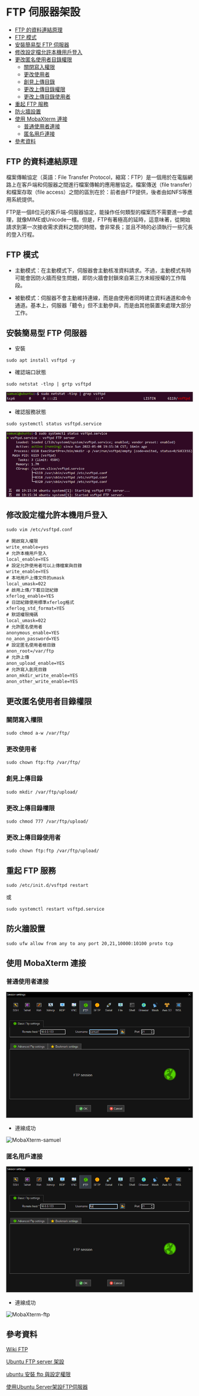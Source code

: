 # FTP 伺服器架設

<!-- vim-markdown-toc GFM -->

* [FTP 的資料連結原理](#ftp-的資料連結原理)
* [FTP 模式](#ftp-模式)
* [安裝簡易型 FTP 伺服器](#安裝簡易型-ftp-伺服器)
* [修改設定檔允許本機用戶登入](#修改設定檔允許本機用戶登入)
* [更改匿名使用者目錄權限](#更改匿名使用者目錄權限)
  - [關閉寫入權限](#關閉寫入權限)
  - [更改使用者](#更改使用者)
  - [創見上傳目錄](#創見上傳目錄)
  - [更改上傳目錄權限](#更改上傳目錄權限)
  - [更改上傳目錄使用者](#更改上傳目錄使用者)
* [重起 FTP 服務](#重起-ftp-服務)
* [防火牆設置](#防火牆設置)
* [使用 MobaXterm 連接](#使用-mobaxterm-連接)
  - [普通使用者連接](#普通使用者連接)
  - [匿名用戶連接](#匿名用戶連接)
* [參考資料](#參考資料)

<!-- vim-markdown-toc -->

## FTP 的資料連結原理
檔案傳輸協定（英語：File Transfer Protocol，縮寫：FTP）是一個用於在電腦網路上在客戶端和伺服器之間進行檔案傳輸的應用層協定。檔案傳送（file transfer）和檔案存取（file access）之間的區別在於：前者由FTP提供，後者由如NFS等應用系統提供。

FTP是一個8位元的客戶端-伺服器協定，能操作任何類型的檔案而不需要進一步處理，就像MIME或Unicode一樣。但是，FTP有著極高的延時，這意味著，從開始請求到第一次接收需求資料之間的時間，會非常長；並且不時的必須執行一些冗長的登入行程。

## FTP 模式

- 主動模式：在主動模式下，伺服器會主動核准資料請求。不過，主動模式有時可能會因防火牆而發生問題，即防火牆會封鎖來自第三方未經授權的工作階段。

- 被動模式：伺服器不會主動維持連線，而是由使用者同時建立資料通道和命令通道。基本上，伺服器「聽令」但不主動參與，而是由其他裝置來處理大部分工作。

## 安裝簡易型 FTP 伺服器

- 安裝

```shell
sudo apt install vsftpd -y
```

- 確認端口狀態

```
sudo netstat -tlnp | grtp vsftpd
```

![ftp-port](img/ftp-port.png) 

- 確認服務狀態

```
sudo systemctl status vsftpd.service
```

![ftp-status](img/ftp-status.png) 

## 修改設定檔允許本機用戶登入

```shell
sudo vim /etc/vsftpd.conf
```

```properties
# 開啟寫入權限
write_enable=yes
# 允許本機用戶登入
local_enable=YES
# 設定允許使用者可以上傳檔案與目錄
write_enable=YES
# 本地用戶上傳文件的umask
local_umask=022
# 啟用上傳/下載日誌紀錄
xferlog_enable=YES
# 日誌紀錄使用標準xferlog格式
xferlog_std_format=YES
# 默認權限掩碼
local_umask=022
# 允許匿名使用者
anonymous_enable=YES
no_anon_password=YES
# 設定匿名使用者根目錄
anon_root=/var/ftp
# 允許上傳
anon_upload_enable=YES
# 允許寫入創見目錄
anon_mkdir_write_enable=YES
anon_other_write_enable=YES
```

## 更改匿名使用者目錄權限

### 關閉寫入權限

```shell
sudo chmod a-w /var/ftp/
```

### 更改使用者

```shell
sudo chown ftp:ftp /var/ftp/
```

### 創見上傳目錄

```shell
sudo mkdir /var/ftp/upload/
```

### 更改上傳目錄權限

```shell
sudo chmod 777 /var/ftp/upload/
```

### 更改上傳目錄使用者

```shell
sudo chown ftp:ftp /var/ftp/upload/
```

## 重起 FTP 服務

```shell
sudo /etc/init.d/vsftpd restart
```

或

```shell
sudo systemctl restart vsftpd.service
```

## 防火牆設置

```shell
sudo ufw allow from any to any port 20,21,10000:10100 proto tcp
```

## 使用 MobaXterm 連接

### 普通使用者連接

![MobaXterm-samuel-connect](img/MobaXterm-samuel-connect.png) 

- 連線成功

![MobaXterm-samuel](img/MobaXterm-samuel.png) 

### 匿名用戶連接

![MobaXterm-ftp-connect](img/MobaXterm-ftp-connect.png) 

- 連線成功

![MobaXterm-ftp](img/MobaXterm-ftp.png) 

## 參考資料

[Wiki FTP](https://zh.wikipedia.org/zh-tw/%E6%96%87%E4%BB%B6%E4%BC%A0%E8%BE%93%E5%8D%8F%E8%AE%AE) 

[Ubuntu FTP server 架設](https://www.alvinchen.club/2019/12/11/ubuntu-ftp-server-%E6%9E%B6%E8%A8%AD/) 

[ubuntu 安裝 ftp 與設定權限](https://oranwind.org/-ftp-ubuntu-an-zhuang-ftp-yu-she-ding-apache-du-qu-quan-xian/) 

[使用Ubuntu Server架設FTP伺服器](https://magiclen.org/ubuntu-server-vsftpd/) 

